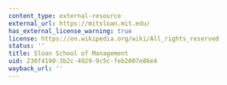 ```yaml
---
content_type: external-resource
external_url: https://mitsloan.mit.edu/
has_external_license_warning: true
license: https://en.wikipedia.org/wiki/All_rights_reserved
status: ''
title: Sloan School of Management
uid: 230f4190-3b2c-4929-9c5c-feb2007e86e4
wayback_url: ''
---
```

